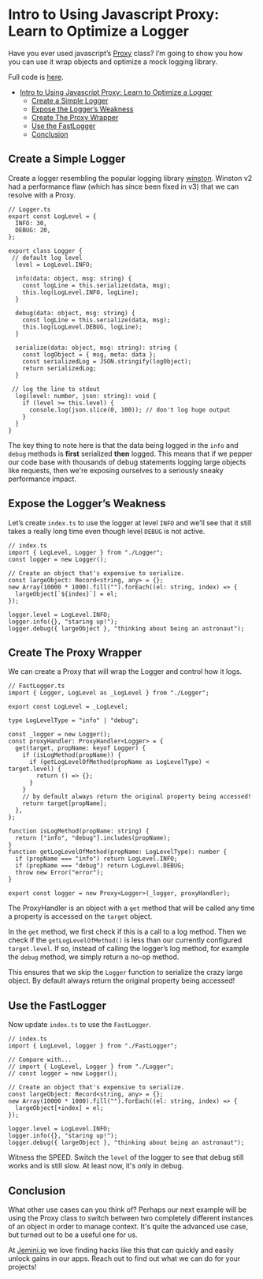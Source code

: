 # Intro to Using Javascript Proxy: Learn to Optimize a Logger

Have you ever used javascript’s [Proxy](https://developer.mozilla.org/en-US/docs/Web/JavaScript/Reference/Global_Objects/Proxy) class? I’m going to show you how you can use it wrap objects and optimize a mock logging library.

Full code is [here](https://github.com/kingnebby/js-proxy-example).

- [Intro to Using Javascript Proxy: Learn to Optimize a Logger](#intro-to-using-javascript-proxy-learn-to-optimize-a-logger)
  - [Create a Simple Logger](#create-a-simple-logger)
  - [Expose the Logger’s Weakness](#expose-the-loggers-weakness)
  - [Create The Proxy Wrapper](#create-the-proxy-wrapper)
  - [Use the FastLogger](#use-the-fastlogger)
  - [Conclusion](#conclusion)

## Create a Simple Logger

Create a logger resembling the popular logging library [winston](https://www.npmjs.com/package/winston). Winston v2 had a performance flaw (which has since been fixed in v3) that we can resolve with a Proxy.

```tsx
// Logger.ts
export const LogLevel = {
  INFO: 30,
  DEBUG: 20,
};

export class Logger {
 // default log level
  level = LogLevel.INFO;

  info(data: object, msg: string) {
    const logLine = this.serialize(data, msg);
    this.log(LogLevel.INFO, logLine);
  }

  debug(data: object, msg: string) {
    const logLine = this.serialize(data, msg);
    this.log(LogLevel.DEBUG, logLine);
  }

  serialize(data: object, msg: string): string {
    const logObject = { msg, meta: data };
    const serializedLog = JSON.stringify(logObject);
    return serializedLog;
  }

 // log the line to stdout
  log(level: number, json: string): void {
    if (level >= this.level) {
      console.log(json.slice(0, 100)); // don't log huge output
    }
  }
}
```

The key thing to note here is that the data being logged in the `info` and `debug` methods is **first** serialized **then** logged. This means that if we pepper our code base with thousands of debug statements logging large objects like requests, then we're exposing ourselves to a seriously sneaky performance impact.

## Expose the Logger’s Weakness

Let’s create `index.ts` to use the logger at level `INFO` and we’ll see that it still takes a really long time even though level `DEBUG` is not active.

```tsx
// index.ts
import { LogLevel, Logger } from "./Logger";
const logger = new Logger();

// Create an object that's expensive to serialize.
const largeObject: Record<string, any> = {};
new Array(10000 * 1000).fill("").forEach((el: string, index) => {
  largeObject[`${index}`] = el;
});

logger.level = LogLevel.INFO;
logger.info({}, "staring up!");
logger.debug({ largeObject }, "thinking about being an astronaut");
```

## Create The Proxy Wrapper

We can create a Proxy that will wrap the Logger and control how it logs.

```tsx
// FastLogger.ts
import { Logger, LogLevel as _LogLevel } from "./Logger";

export const LogLevel = _LogLevel;

type LogLevelType = "info" | "debug";

const _logger = new Logger();
const proxyHandler: ProxyHandler<Logger> = {
  get(target, propName: keyof Logger) {
    if (isLogMethod(propName)) {
      if (getLogLevelOfMethod(propName as LogLevelType) < target.level) {
        return () => {};
      }
    }
    // by default always return the original property being accessed!
    return target[propName];
  },
};

function isLogMethod(propName: string) {
  return ["info", "debug"].includes(propName);
}
function getLogLevelOfMethod(propName: LogLevelType): number {
  if (propName === "info") return LogLevel.INFO;
  if (propName === "debug") return LogLevel.DEBUG;
  throw new Error("error");
}

export const logger = new Proxy<Logger>(_logger, proxyHandler);
```

The ProxyHandler is an object with a `get` method that will be called any time a property is accessed on the `target` object.

In the `get` method, we first check if this is a call to a log method. Then we check if the `getLogLevelOfMethod()` is less than our currently configured `target.level`. If so, instead of calling the logger’s log method, for example the `debug` method, we simply return a no-op method.

This ensures that we skip the `Logger` function to serialize the crazy large object. By default always return the original property being accessed!

## Use the FastLogger

Now update `index.ts` to use the `FastLogger`.

```tsx
// index.ts
import { LogLevel, logger } from "./FastLogger";

// Compare with...
// import { LogLevel, Logger } from "./Logger";
// const logger = new Logger();

// Create an object that's expensive to serialize.
const largeObject: Record<string, any> = {};
new Array(10000 * 1000).fill("").forEach((el: string, index) => {
  largeObject[+index] = el;
});

logger.level = LogLevel.INFO;
logger.info({}, "staring up!");
logger.debug({ largeObject }, "thinking about being an astronaut");
```

Witness the SPEED. Switch the `level` of the logger to see that debug still works and is still slow. At least now, it's only in debug.

## Conclusion

What other use cases can you think of? Perhaps our next example will be using the Proxy class to switch between two completely different instances of an object in order to manage context. It's quite the advanced use case, but turned out to be a useful one for us.

At [Jemini.io](https://jemini.io) we love finding hacks like this that can quickly and easily unlock gains in our apps. Reach out to find out what we can do for your projects!
